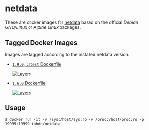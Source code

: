# netdata

These are docker images for [netdata](http://my-netdata.io/) based
on the official *Debian GNU/Linux* or *Alpine Linux* packages.


## Tagged Docker Images

Images are tagged according to the installed netdata version.

* [`1.9.0`, `latest` Dockerfile](https://github.com/DE-IBH/netdata-docker/blob/master/netdata-1.9.0-alpine/Dockerfile)

  [![Layers](https://images.microbadger.com/badges/image/ibhde/netdata:latest.svg)](https://images.microbadger.com/badges/image/ibhde/netdata:latest)

* [`1.6.0` Dockerfile](https://github.com/DE-IBH/netdata-docker/blob/master/netdata-1.6.0-debian/Dockerfile)

  [![Layers](https://images.microbadger.com/badges/image/ibhde/netdata:1.6.0.svg)](https://images.microbadger.com/badges/image/ibhde/netdata:1.6.0)

## Usage

```
$ docker run -it -v /sys:/host/sys:ro -v /proc:/host/proc:ro -p 19999:19999 ibhde/netdata
```

